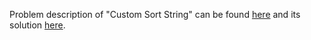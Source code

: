 Problem description of "Custom Sort String" can be found [here](https://leetcode.com/problems/custom-sort-string/) and its solution [here](https://github.com/aurimas13/LeetCode-HackerRank-MAANG/blob/main/LeetCode/Python%20Solutions/Custom%20Sort%20String/custom.py).

